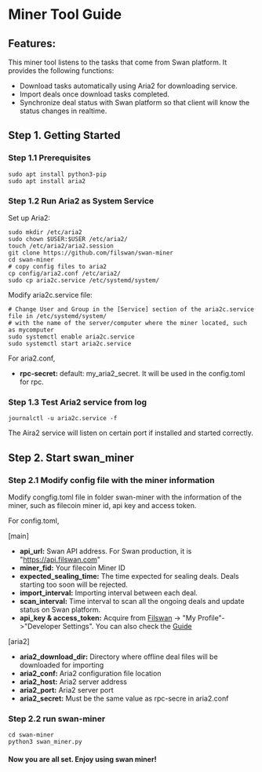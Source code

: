 # Miner Tool Guide

## Features:

This miner tool listens to the tasks that come from Swan platform. It provides the following functions:

* Download tasks automatically using Aria2 for downloading service.
* Import deals once download tasks completed.
* Synchronize deal status with Swan platform so that client will know the status changes in realtime.

## Step 1. Getting Started
### Step 1.1 Prerequisites

```shell
sudo apt install python3-pip
sudo apt install aria2
```

### Step 1.2 Run Aria2 as System Service

Set up Aria2:

```shell
sudo mkdir /etc/aria2
sudo chown $USER:$USER /etc/aria2/
touch /etc/aria2/aria2.session
git clone https://github.com/filswan/swan-miner
cd swan-miner
# copy config files to aria2
cp config/aria2.conf /etc/aria2/
sudo cp aria2c.service /etc/systemd/system/
```

Modify aria2c.service file: 

```shell
# Change User and Group in the [Service] section of the aria2c.service file in /etc/systemd/system/
# with the name of the server/computer where the miner located, such as mycomputer
sudo systemctl enable aria2c.service
sudo systemctl start aria2c.service
```

For aria2.conf,

- **rpc-secret:**  default: my_aria2_secret. It will be used in the config.toml for rpc.

### Step 1.3 Test Aria2 service from log
```shell
journalctl -u aria2c.service -f
```
The Aira2 service will listen on certain port if installed and started correctly.

## Step 2. Start swan_miner
### Step 2.1 Modify config file with the miner information

Modify congfig.toml file in folder swan-miner with the information of the miner, such as filecoin miner id, api key and access token.

For config.toml,

[main]

- **api_url:** Swan API address. For Swan production, it is "https://api.filswan.com"
- **miner_fid:** Your filecoin Miner ID
- **expected_sealing_time:** The time expected for sealing deals. Deals starting too soon will be rejected.
- **import_interval:** Importing interval between each deal.
- **scan_interval:** Time interval to scan all the ongoing deals and update status on Swan platform.
- **api_key & access_token:** Acquire from [Filswan](https://www.filswan.com) -> "My Profile"->"Developer Settings". You
  can also check the [Guide](https://nebulaai.medium.com/how-to-use-api-key-in-swan-a2ebdb005aa4)

[aria2]

- **aria2_download_dir:** Directory where offline deal files will be downloaded for importing
- **aria2_conf:** Aria2 configuration file location
- **aria2_host:** Aria2 server address
- **aria2_port:** Aria2 server port
- **aria2_secret:** Must be the same value as rpc-secre in aria2.conf

### Step 2.2 run swan-miner
```shell
cd swan-miner
python3 swan_miner.py
```

#### Now you are all set. Enjoy using swan miner!
